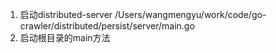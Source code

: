 1. 启动distributed-server
/Users/wangmengyu/work/code/go-crawler/distributed/persist/server/main.go
2. 启动根目录的main方法


